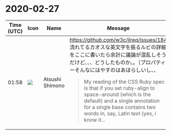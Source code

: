 # 2020-02-27

|Time (UTC)|Icon|Name|Message|
|---|---|---|---|
|01:58|![](https://secure.gravatar.com/avatar/3f82b853a23d9a6d1ce612d83f3a3a54.jpg?s=72&d=https%3A%2F%2Fa.slack-edge.com%2Fdf10d%2Fimg%2Favatars%2Fava_0008-72.png)|Atsushi Shimono|<https://github.com/w3c/jlreq/issues/184><br>流れてるカオスな英文字を振るルビの詳細をここに書いたら余計に議論が混乱しそうだけど、、、どうしたものか。。（プロパティーそんなにはやすのはあほらしいし、、<br><blockquote>My reading of the CSS Ruby spec is that if you set ruby-align to space-around (which is the default) and a single annotation for a single base contains two words in, say, Latin text (yes, i know it...</blockquote>|
